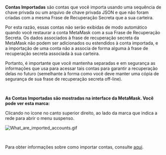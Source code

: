 **Contas Importadas** são contas que você importa usando uma sequência de chave privada ou um arquivo de chave privada JSON e que não foram criadas com a mesma Frase de Recuperação Secreta que a sua carteira.


Por esta razão, essas contas não serão exibidas de modo automático quando você restaurar a conta MetaMask com a sua Frase de Recuperação Secreta. Os dados associados à frase de recuperação secreta da MetaMask não podem ser adicionados ou estendidos à conta importada, e a importação de uma conta não a associa de forma alguma à frase de recuperação secreta associada à sua carteira.


Portanto, é importante que você mantenha separadas e em segurança as informações que usa para acessar tais contas para garantir a recuperação delas no futuro (semelhante à forma como você deve manter uma cópia de segurança de sua frase de recuperação secreta off-line).


 


**As Contas Importadas são mostradas na interface da MetaMask. Você pode ver esta marca:**


Clicando no ícone no canto superior direito, ao lado da marca que indica a rede para abrir o menu suspenso.


![What_are_imported_accounts.gif](https://support.metamask.io/hc/article_attachments/9335601602331/What_are_imported_accounts.gif)


 


Para obter informações sobre como importar contas, consulte [aqui](https://support.metamask.io/hc/en-us/articles/360015489331).


 

